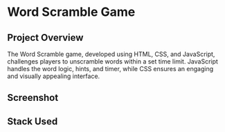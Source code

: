 # Word Scramble Game
## Project Overview
The Word Scramble game, developed using HTML, CSS, and JavaScript, challenges players to unscramble words within a set time limit. JavaScript handles the word logic, hints, and timer, while CSS ensures an engaging and visually appealing interface.
## Screenshot


## Stack Used
